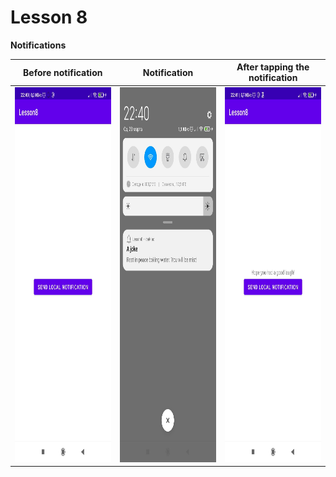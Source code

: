 # Lesson 8

**Notifications**

Before notification | Notification | After tapping the notification
:-------------------:|:------------:|:-------------------------------------:
<img src="1.jpg" width="300" height="600"> | <img src="2.png" width="300" height="600"> | <img src="3.jpg" width="300" height="600">